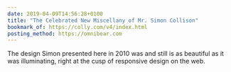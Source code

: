 ```yaml
---
date: 2019-04-09T14:56:28+0100
title: "The Celebrated New Miscellany of Mr. Simon Collison"
bookmark_of: https://colly.com/v4/index.html
posting_method: https://omnibear.com
---
```


The design Simon presented here in 2010 was and still is as beautiful as it was illuminating, right at the cusp of responsive design on the web.
